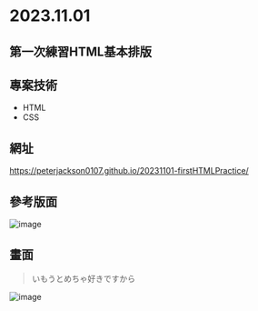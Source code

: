 # 2023.11.01

## 第一次練習HTML基本排版

## 專案技術
- HTML
- CSS

## 網址
https://peterjackson0107.github.io/20231101-firstHTMLPractice/

## 參考版面
![image](https://github.com/peterjackson0107/20231101-firstHTMLPractice/assets/151004314/171d9cc5-e3d3-4683-ada5-36f8b1faab99)

## 畫面
> いもうとめちゃ好きですから
> 
![image](https://github.com/peterjackson0107/20231101-firstHTMLPractice/assets/151004314/1b5137ed-e3a3-4725-a474-e02058fbf749)

